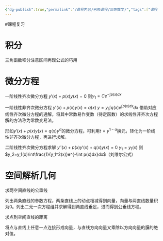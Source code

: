 ```yaml
---
{"dg-publish":true,"permalink":"/课程内容/已修课程/高等数学/","tags":["课程复习"],"noteIcon":"","created":"2024-01-04T00:20:03.000+08:00","updated":"2024-01-01T20:50:53.000+08:00"}
---
```


#课程复习 

# 积分

三角函数积分注意区间再现公式的巧用

# 微分方程

一阶线性齐次微分方程
$y'(x)+p(x)y(x)=0$
则$y_1=Ce^{-\int p(x)dx}$

一阶线性非齐次微分方程
$y'(x)+p(x)y(x)=q(x)$
$y=y_1\int q(x)e^{\int p(x)dx}dx$
借助对应线性齐次微分方程的通解，将其中常数易作变数（待定函数）的求线性非齐次方程解的方法称为常数变易法。

形如$y'(x)+p(x)y(x)=q(x)y^\alpha$的微分方程，可利用$t=y^{1-\alpha}$换元，转化为一阶线性非齐次微分方程，再进行求解。

二阶线性齐次微分方程求解
$y''(x)+p(x)y'(x)+q(x)y(x)=0$
$y_1=y_1(x)$
则$y_2=y_1(x)\int\frac{1}{y_1^2(x)}e^{-\int p(x)dx}dx$（刘维尔公式）

# 空间解析几何

求两空间直线的公垂线

列出两条直线的参数方程，两条直线上的动点相减得到向量，向量与两直线数量积为0。列出二元一次方程组并求解得到两直线垂足，进而得到公垂线方程。

求点到空间直线的距离

将点与直线上任意一点连接形成向量，与直线方向向量叉乘除以方向向量的膜的绝对值。